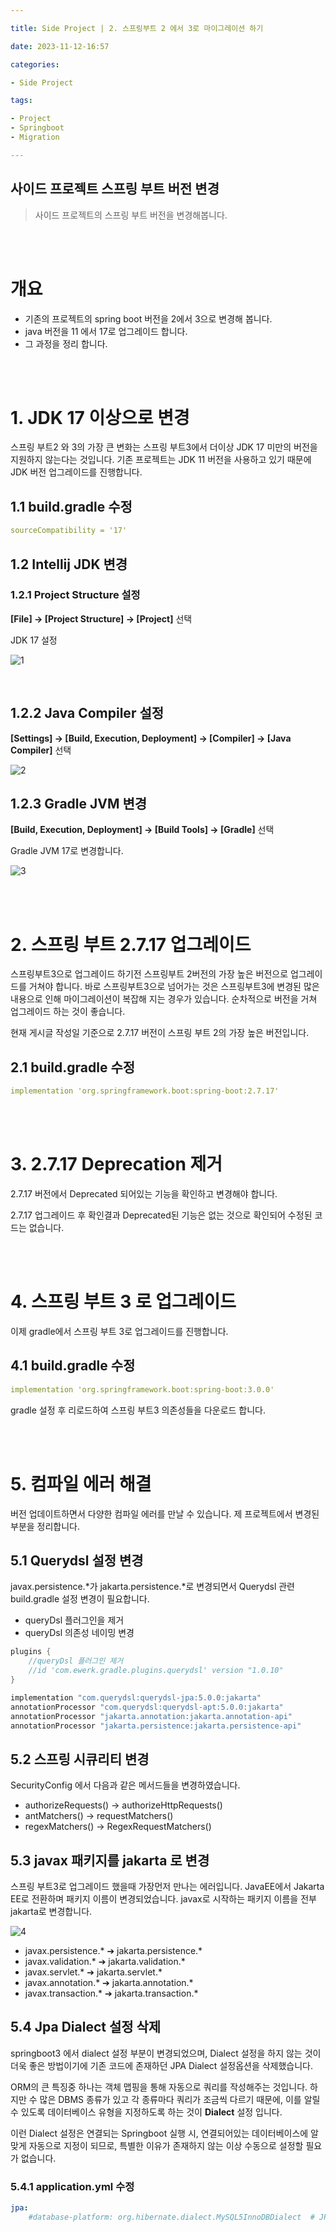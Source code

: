 ```yaml
---

title: Side Project | 2. 스프링부트 2 에서 3로 마이그레이션 하기

date: 2023-11-12-16:57

categories:

- Side Project 

tags: 

- Project
- Springboot
- Migration

---
```


## 사이드 프로젝트 스프링 부트 버전 변경
> 사이드 프로젝트의 스프링 부트 버전을 변경해봅니다.

<br><br>

# 개요

- 기존의 프로젝트의 spring boot 버전을 2에서 3으로 변경해 봅니다.
- java 버전을 11 에서 17로 업그레이드 합니다.
- 그 과정을 정리 합니다.

<br><br>

# 1. JDK 17 이상으로 변경

스프링 부트2 와 3의 가장 큰 변화는 스프링 부트3에서 더이상 JDK 17 미만의 버전을 지원하지 않는다는 것입니다. 기존 프로젝트는 JDK 11 버전을 사용하고 있기 때문에 JDK 버전 업그레이드를 진행합니다.

## 1.1 build.gradle 수정

```yaml
sourceCompatibility = '17'
```

## 1.2 Intellij JDK 변경

### 1.2.1 Project Structure 설정

**[File] -> [Project Structure] -> [Project]** 선택

JDK 17 설정

![1](https://raw.githubusercontent.com/wlswo/wlswo.github.io/1b521d0f6d04c72c1680c8e097e366850c7b7cb5/assets/images/SideProject/1.png)

<br>

## 1.2.2 Java Compiler 설정

**[Settings] → [Build, Execution, Deployment] → [Compiler] → [Java Compiler]** 선택

![2](https://raw.githubusercontent.com/wlswo/wlswo.github.io/1b521d0f6d04c72c1680c8e097e366850c7b7cb5/assets/images/SideProject/2.png)


## 1.2.3 Gradle JVM 변경

**[Build, Execution, Deployment] -> [Build Tools] -> [Gradle]** 선택

Gradle JVM 17로 변경합니다.

![3](https://raw.githubusercontent.com/wlswo/wlswo.github.io/1b521d0f6d04c72c1680c8e097e366850c7b7cb5/assets/images/SideProject/3.png)

<br><br>

# 2. 스프링 부트 2.7.17 업그레이드

스프링부트3으로 업그레이드 하기전 스프링부트 2버전의 가장 높은 버전으로 업그레이드를 거쳐야 합니다. 바로 스프링부트3으로 넘어가는 것은 스프링부트3에 변경된 많은 내용으로 인해 마이그레이션이 복잡해 지는 경우가 있습니다. 순차적으로 버전을 거쳐 업그레이드 하는 것이 좋습니다.

현재 게시글 작성일 기준으로 2.7.17 버전이 스프링 부트 2의 가장 높은 버전입니다. 


## 2.1 build.gradle 수정

```yaml
implementation 'org.springframework.boot:spring-boot:2.7.17'
```

<br><br>

# 3. 2.7.17 Deprecation 제거

2.7.17 버전에서 Deprecated 되어있는 기능을 확인하고 변경해야 합니다.

2.7.17 업그레이드 후 확인결과 Deprecated된 기능은 없는 것으로 확인되어 수정된 코드는 없습니다.

<br><br>

# 4. 스프링 부트 3 로 업그레이드

이제 gradle에서 스프링 부트 3로 업그레이드를 진행합니다.

## 4.1 build.gradle 수정

```yaml
implementation 'org.springframework.boot:spring-boot:3.0.0'
```

gradle 설정 후 리로드하여 스프링 부트3 의존성들을 다운로드 합니다.

<br><br>

# 5. 컴파일 에러 해결

버전 업데이트하면서 다양한 컴파일 에러를 만날 수 있습니다. 제 프로젝트에서 변경된 부분을 정리합니다.

## 5.1 Querydsl 설정 변경

javax.persistence.*가 jakarta.persistence.*로 변경되면서 Querydsl 관련 build.gradle 설정 변경이 필요합니다.

- queryDsl 플러그인을 제거
- queryDsl 의존성 네이밍 변경

```java
plugins {
    //queryDsl 플러그인 제거 
    //id 'com.ewerk.gradle.plugins.querydsl' version "1.0.10"
}

implementation "com.querydsl:querydsl-jpa:5.0.0:jakarta"      
annotationProcessor "com.querydsl:querydsl-apt:5.0.0:jakarta" 
annotationProcessor "jakarta.annotation:jakarta.annotation-api"
annotationProcessor "jakarta.persistence:jakarta.persistence-api"
```

## 5.2 스프링 시큐리티 변경

SecurityConfig 에서 다음과 같은 메서드들을 변경하였습니다.

- authorizeRequests() → authorizeHttpRequests()
- antMatchers() → requestMatchers()
- regexMatchers() → RegexRequestMatchers()


## 5.3 javax 패키지를 jakarta 로 변경

스프링 부트3로 업그레이드 했을때 가장먼저 만나는 에러입니다. JavaEE에서 Jakarta EE로 전환하며 패키지 이름이 변경되었습니다. javax로 시작하는 패키지 이름을 전부 jakarta로 변경합니다.

![4](https://raw.githubusercontent.com/wlswo/wlswo.github.io/1b521d0f6d04c72c1680c8e097e366850c7b7cb5/assets/images/SideProject/spring2%20to%203%20javax.png)

- javax.persistence.* ➔ jakarta.persistence.*
- javax.validation.* ➔ jakarta.validation.*
- javax.servlet.* ➔ jakarta.servlet.*
- javax.annotation.* ➔ jakarta.annotation.*
- javax.transaction.* ➔ jakarta.transaction.*


## 5.4 Jpa Dialect 설정 삭제

 springboot3 에서 dialect 설정 부분이 변경되었으며, Dialect 설정을 하지 않는 것이 더욱 좋은 방법이기에  기존 코드에 존재하던 JPA Dialect 설정옵션을 삭제했습니다.

ORM의 큰 특징중 하나는 객체 맵핑을 통해 자동으로 쿼리를 작성해주는 것입니다. 하지만 수 많은 DBMS 종류가 있고 각 종류마다 쿼리가 조금씩 다르기 때문에, 이를 알릴 수 있도록 데이터베이스 유형을 지정하도록 하는 것이 **Dialect** 설정 입니다.

이런 Dialect 설정은 연결되는 Springboot 실행 시, 연결되어있는 데이터베이스에 알맞게 자동으로 지정이 되므로, 특별한 이유가 존재하지 않는 이상 수동으로 설정할 필요가 없습니다.


### 5.4.1 application.yml 수정

```yaml
jpa:
    #database-platform: org.hibernate.dialect.MySQL5InnoDBDialect  # JPA 데이터베이스 플랫폼 (InnoDB)
```